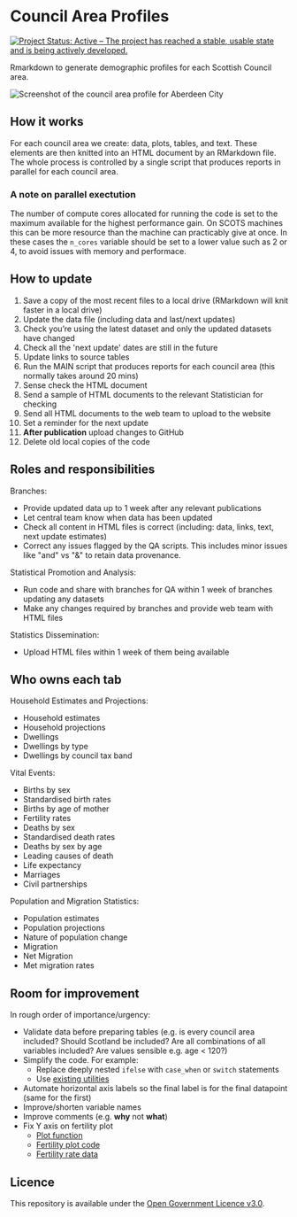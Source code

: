 Council Area Profiles
================

[![Project Status: Active – The project has reached a stable, usable
state and is being actively
developed.](https://www.repostatus.org/badges/latest/active.svg)](https://www.repostatus.org/#active)

Rmarkdown to generate demographic profiles for each Scottish Council
area.

![Screenshot of the council area profile for Aberdeen
City](https://github.com/DataScienceScotland/council_area_profiles/blob/master/screenshot.png)

## How it works

For each council area we create: data, plots, tables, and text. These
elements are then knitted into an HTML document by an RMarkdown file.
The whole process is controlled by a single script that produces reports in parallel for each
council area.

### A note on parallel exectution

The number of compute cores allocated for running the code is set to the maximum available for the highest performance gain. 
On SCOTS machines this can be more resource than the machine can practicably give at once. In these cases the ```n_cores``` 
variable should be set to a lower value such as 2 or 4, to avoid issues with memory and performace.

## How to update

1. Save a copy of the most recent files to a local drive (RMarkdown will knit faster in a local drive)
2. Update the data file (including data and last/next updates)
3. Check you’re using the latest dataset and only the updated datasets have changed
4. Check all the 'next update' dates are still in the future
5. Update links to source tables
6. Run the MAIN script that produces reports for each council area (this normally takes around 20 mins)
7. Sense check the HTML document
8. Send a sample of HTML documents to the relevant Statistician for checking
9. Send all HTML documents to the web team to upload to the website
10. Set a reminder for the next update
11. **After publication** upload changes to GitHub
12. Delete old local copies of the code

## Roles and responsibilities
Branches:
- Provide updated data up to 1 week after any relevant publications
- Let central team know when data has been updated
- Check all content in HTML files is correct (including: data, links, text, next update estimates)
- Correct any issues flagged by the QA scripts. This includes minor issues like "and" vs "&" to retain data provenance.

Statistical Promotion and Analysis:
- Run code and share with branches for QA within 1 week of branches updating any datasets
- Make any changes required by branches and provide web team with HTML files

Statistics Dissemination:
- Upload HTML files within 1 week of them being available

## Who owns each tab
Household Estimates and Projections:
- Household estimates
- Household projections
- Dwellings
- Dwellings by type
- Dwellings by council tax band

Vital Events:
- Births by sex
- Standardised birth rates
- Births by age of mother
- Fertility rates
- Deaths by sex
- Standardised death rates
- Deaths by sex by age
- Leading causes of death
- Life expectancy
- Marriages
- Civil partnerships

Population and Migration Statistics:
- Population estimates
- Population projections
- Nature of population change
- Migration
- Net Migration
- Met migration rates

## Room for improvement

In rough order of importance/urgency:

  - Validate data before preparing tables (e.g. is every council area included? Should Scotland be included? Are all combinations of all variables included? Are values sensible e.g. age < 120?)
  - Simplify the code. For example:
      - Replace deeply nested `ifelse` with `case_when` or `switch` statements
      - Use [existing
        utilities](https://scales.r-lib.org/reference/label_ordinal.html)
  - Automate horizontal axis labels so the final label is for the final datapoint (same for the first)
  - Improve/shorten variable names
  - Improve comments (e.g. **why** not **what**)
  - Fix Y axis on fertility plot
      - [Plot function](https://github.com/DataScienceScotland/council_area_profiles/blob/c6dcec1e1daf40bdbc1892cc12aaf29edaf29ee1/3-Plots.R#L455-L524)
      - [Fertility plot code](https://github.com/DataScienceScotland/council_area_profiles/blob/c6dcec1e1daf40bdbc1892cc12aaf29edaf29ee1/3-Plots.R#L1384-L1392)
      - [Fertility rate data](https://github.com/DataScienceScotland/council_area_profiles/blob/c6dcec1e1daf40bdbc1892cc12aaf29edaf29ee1/2-Data_preparation.R#L1064-L1070)
      
## Licence

This repository is available under the [Open Government Licence
v3.0](https://www.nationalarchives.gov.uk/doc/open-government-licence/version/3/).
